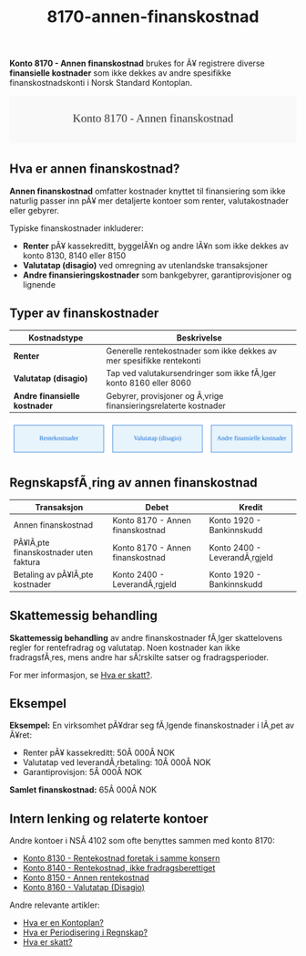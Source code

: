 ﻿---
title: "8170-annen-finanskostnad"
meta_title: "8170-annen-finanskostnad"
meta_description: '**Konto 8170 - Annen finanskostnad** brukes for Ã¥ registrere diverse **finansielle kostnader** som ikke dekkes av andre spesifikke finanskostnadskonti i Norsk ...'
slug: 8170-annen-finanskostnad
type: blog
layout: pages/single
---

**Konto 8170 - Annen finanskostnad** brukes for Ã¥ registrere diverse **finansielle kostnader** som ikke dekkes av andre spesifikke finanskostnadskonti i Norsk Standard Kontoplan.

![Illustrasjon av konto 8170 Annen finanskostnad](8170-annen-finanskostnad-image.svg)

## Hva er annen finanskostnad?

**Annen finanskostnad** omfatter kostnader knyttet til finansiering som ikke naturlig passer inn pÃ¥ mer detaljerte kontoer som renter, valutakostnader eller gebyrer.

Typiske finanskostnader inkluderer:

* **Renter** pÃ¥ kassekreditt, byggelÃ¥n og andre lÃ¥n som ikke dekkes av konto 8130, 8140 eller 8150
* **Valutatap (disagio)** ved omregning av utenlandske transaksjoner
* **Andre finansieringskostnader** som bankgebyrer, garantiprovisjoner og lignende

## Typer av finanskostnader

| Kostnadstype                | Beskrivelse                                                        |
|-----------------------------|--------------------------------------------------------------------|
| **Renter**                  | Generelle rentekostnader som ikke dekkes av mer spesifikke rentekonti |
| **Valutatap (disagio)**     | Tap ved valutakursendringer som ikke fÃ¸lger konto 8160 eller 8060    |
| **Andre finansielle kostnader** | Gebyrer, provisjoner og Ã¸vrige finansieringsrelaterte kostnader        |

![Typer av finanskostnader](8170-finanskostnad-typer.svg)

## RegnskapsfÃ¸ring av annen finanskostnad

| Transaksjon                                 | Debet                                   | Kredit                       |
|---------------------------------------------|-----------------------------------------|------------------------------|
| Annen finanskostnad                         | Konto 8170 - Annen finanskostnad        | Konto 1920 - Bankinnskudd    |
| PÃ¥lÃ¸pte finanskostnader uten faktura        | Konto 8170 - Annen finanskostnad        | Konto 2400 - LeverandÃ¸rgjeld |
| Betaling av pÃ¥lÃ¸pte kostnader               | Konto 2400 - LeverandÃ¸rgjeld            | Konto 1920 - Bankinnskudd    |

## Skattemessig behandling

**Skattemessig behandling** av andre finanskostnader fÃ¸lger skattelovens regler for rentefradrag og valutatap. Noen kostnader kan ikke fradragsfÃ¸res, mens andre har sÃ¦rskilte satser og fradragsperioder.

For mer informasjon, se [Hva er skatt?](/blogs/regnskap/hva-er-skatt "Hva er skatt? Oversikt over skatteregler i Norge").

## Eksempel

**Eksempel:** En virksomhet pÃ¥drar seg fÃ¸lgende finanskostnader i lÃ¸pet av Ã¥ret:

* Renter pÃ¥ kassekreditt: 50Â 000Â NOK
* Valutatap ved leverandÃ¸rbetaling: 10Â 000Â NOK
* Garantiprovisjon: 5Â 000Â NOK

**Samlet finanskostnad:** 65Â 000Â NOK

## Intern lenking og relaterte kontoer

Andre kontoer i NSÂ 4102 som ofte benyttes sammen med konto 8170:

* [Konto 8130 - Rentekostnad foretak i samme konsern](/blogs/kontoplan/8130-rentekostnad-foretak-i-samme-konsern "Konto 8130 - Rentekostnad foretak i samme konsern")
* [Konto 8140 - Rentekostnad, ikke fradragsberettiget](/blogs/kontoplan/8140-rentekostnad-ikke-fradragsberettiget "Konto 8140 - Rentekostnad, ikke fradragsberettiget i Norsk Standard Kontoplan")
* [Konto 8150 - Annen rentekostnad](/blogs/kontoplan/8150-annen-rentekostnad "Konto 8150 - Annen rentekostnad: Guide til andre rentekostnader")
* [Konto 8160 - Valutatap (Disagio)](/blogs/kontoplan/8160-valutatap-disagio "Konto 8160 - Valutatap (Disagio)")

Andre relevante artikler:

* [Hva er en Kontoplan?](/blogs/regnskap/hva-er-kontoplan "Hva er en Kontoplan? Komplett guide til kontoplaner i norsk regnskap")
* [Hva er Periodisering i Regnskap?](/blogs/regnskap/hva-er-periodisering "Hva er Periodisering i Regnskap? Guide til periodisering av kostnader og inntekter")
* [Hva er skatt?](/blogs/regnskap/hva-er-skatt "Hva er skatt? Oversikt over skatteregler i Norge")
